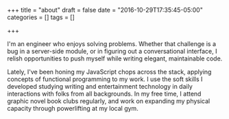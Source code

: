 +++
title = "about"
draft = false
date = "2016-10-29T17:35:45-05:00"
categories = []
tags = []

+++

I'm an engineer who enjoys solving problems. Whether that challenge is a bug in a server-side module, or in figuring out a conversational interface, I relish opportunities to push myself while writing elegant, maintainable code.

Lately, I've been honing my JavaScript chops across the stack, applying concepts of functional programming to my work. I use the soft skills I developed studying writing and entertainment technology in daily interactions with folks from all backgrounds. In my free time, I attend graphic novel book clubs regularly, and work on expanding my physical capacity through powerlifting at my local gym.
